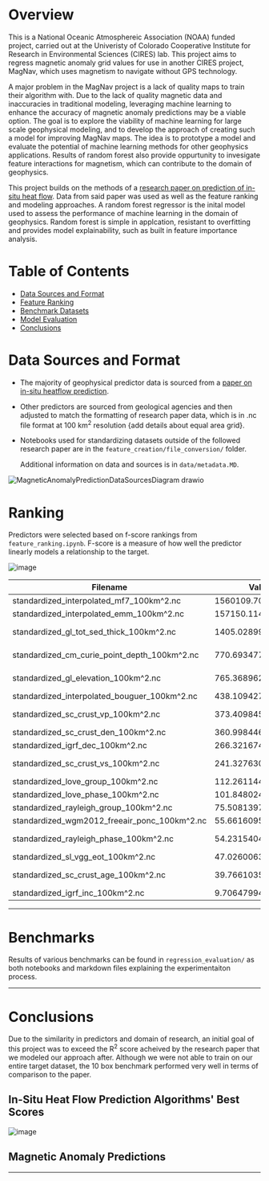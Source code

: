 # Overview

This is a National Oceanic Atmosphereic Association (NOAA) funded project, carried out at the Univeristy of Colorado Cooperative Institute for Research in Environmental Sciences (CIRES) lab. This project aims to regress magnetic anomaly grid values for use in another CIRES project, MagNav, which uses magnetism to navigate without GPS technology.

A major problem in the MagNav project is a lack of quality maps to train their algorithm with. Due to the lack of quality magnetic data and inaccuracies in traditional modeling, leveraging machine learning to enhance the accuracy of magnetic anomaly predictions may be a viable option. The goal is to explore the viability of machine learning for large scale geophysical modeling, and to develop the approach of creating such a model for improving MagNav maps. The idea is to prototype a model and evaluate the potential of machine learning methods for other geophysics applications. Results of random forest also provide oppurtunity to invesigate feature interactions for magnetism, which can contribute to the domain of geophysics. 

This project builds on the methods of a [research paper on prediction of in-situ heat flow](https://agupubs.onlinelibrary.wiley.com/doi/full/10.1029/2023GC010913). Data from said paper was used as well as the feature ranking and modeling approaches. A random forest regressor is the inital model used to assess the performance of machine learning in the domain of geophysics. Random forest is simple in applcation, resistant to overfitting and provides model explainability, such as built in feature importance analysis. 

# Table of Contents

- [Data Sources and Format](#data-sources-and-format)
- [Feature Ranking](#ranking)
- [Benchmark Datasets](#benchmarks)
- [Model Evaluation](#evaluation)
- [Conclusions](#conclusions)


# Data Sources and Format
* The majority of geophysical predictor data is sourced from a [paper on in-situ heatflow prediction](https://agupubs.onlinelibrary.wiley.com/doi/full/10.1029/2023GC010913).

* Other predictors are sourced from geological agencies and then adjusted to match the formatting of research paper data, which is in .nc file format at 100 km<sup>2</sup> resolution {add details about equal area grid}.
* Notebooks used for standardizing datasets outside of the followed research paper are in the ```feature_creation/file_conversion/``` folder.

  
  Additional information on data and sources is in ```data/metadata.MD```.

![MagneticAnomalyPredictionDataSourcesDiagram drawio](https://github.com/user-attachments/assets/9dadd186-dd41-44b4-924c-2f351adc67c3)




# Ranking 
Predictors were selected based on f-score rankings from ```feature_ranking.ipynb```. F-score is a measure of how well the predictor linearly models a relationship to the target.

![image](https://github.com/user-attachments/assets/f344e73e-ef2b-4c36-81df-1cf90d0b771e)



| Filename                                     | Value                   | P-value                           |
|----------------------------------------------|-------------------------|-----------------------------------|
| standardized_interpolated_mf7_100km^2.nc     | 1560109.7038581178      | 0.0                               |
| standardized_interpolated_emm_100km^2.nc     | 157150.1145795856       | 0.0                               |
| standardized_gl_tot_sed_thick_100km^2.nc     | 1405.0289900456914      | 1.843757556141502e-307            |
| standardized_cm_curie_point_depth_100km^2.nc | 770.6934776005627       | 1.3027033330072561e-169           |
| standardized_gl_elevation_100km^2.nc         | 765.3689621463677       | 1.8724119603386416e-168           |
| standardized_interpolated_bouguer_100km^2.nc | 438.1094275812039       | 2.814682176817089e-97             |
| standardized_sc_crust_vp_100km^2.nc          | 373.40984527966464      | 3.4066938689985076e-83            |
| standardized_sc_crust_den_100km^2.nc         | 360.99844612470224      | 1.716200855210849e-80             |
| standardized_igrf_dec_100km^2.nc             | 266.3216746121886       | 7.209559708682005e-60             |
| standardized_sc_crust_vs_100km^2.nc          | 241.32763047829047      | 2.0244078772371743e-54            |
| standardized_love_group_100km^2.nc           | 112.26114486580741      | 3.133831036455731e-26             |
| standardized_love_phase_100km^2.nc           | 101.8480245635898       | 5.997566505014905e-24             |
| standardized_rayleigh_group_100km^2.nc       | 75.50813975888067       | 3.639931384364718e-18             |
| standardized_wgm2012_freeair_ponc_100km^2.nc | 55.661609512607626      | 8.609466400441216e-14             |
| standardized_rayleigh_phase_100km^2.nc       | 54.23154043467896       | 1.7822622099189852e-13            |
| standardized_sl_vgg_eot_100km^2.nc           | 47.026006314980975      | 7.005778545104857e-12             |
| standardized_sc_crust_age_100km^2.nc         | 39.76610350941027       | 2.8629047779405667e-10            |
| standardized_igrf_inc_100km^2.nc             | 9.706479949891724       | 0.0018362026258532354             |

---

# Benchmarks

Results of various benchmarks can be found in ```regression_evaluation/``` as both notebooks and markdown files explaining the experimentaiton process.

---

# Conclusions  

Due to the similarity in predictors and domain of research, an initial goal of this project was to exceed the R<sup>2</sup> score acheived by the research paper that we modeled our approach after. Although we were not able to train on our entire target dataset, the 10 box benchmark performed very well in terms of comparison to the paper. 

## In-Situ Heat Flow Prediction Algorithms' Best Scores 
![image](https://github.com/user-attachments/assets/d9b7a0e8-82f4-417e-8978-e3bc17cba7db)


## Magnetic Anomaly Predictions

---






